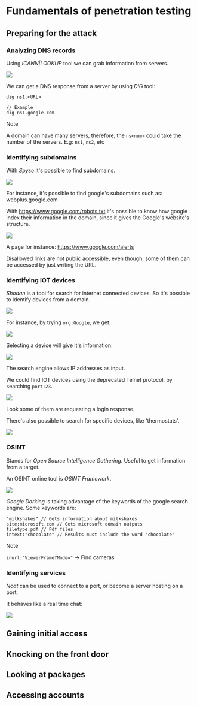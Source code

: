# Fundamentals of penetration testing

## Preparing for the attack

### Analyzing DNS records

Using _ICANN|LOOKUP_ tool we can grab information from servers.

![](attachments/Pasted%20image%2020230720010535.png)

We can get a DNS response from a server by using _DIG_ tool:

```Shell
dig ns1.<URL>

// Example
dig ns1.google.com
```

>[!Note]
>A domain can have many servers, therefore, the `ns<num>` could take the number of the servers. E.g: `ns1`, `ns2`, etc

### Identifying subdomains

With _Spyse_ it's possible to find subdomains.

![](attachments/Pasted%20image%2020230720013128.png)

For instance, it's possible to find google's subdomains such as: webplus.google.com

With https://www.google.com/robots.txt it's possible to know how google index their information in the domain, since it gives the Google's website's structure.

![](attachments/Pasted%20image%2020230720014150.png)

A page for instance: https://www.google.com/alerts

Disallowed links are not public accessible, even though, some of them can be accessed by just writing the URL.

### Identifying IOT devices

_Shodan_ is a tool for search for internet connected devices. So it's possible to identify devices from a domain.

![](attachments/Pasted%20image%2020230720020403.png)

For instance, by trying `org:Google`, we get:

![](attachments/Pasted%20image%2020230720021129.png)

Selecting a device will give it's information:

![](attachments/Pasted%20image%2020230720021257.png)

The search engine allows IP addresses as input.

We could find IOT devices using the deprecated Telnet protocol, by searching `port:23`.

![](attachments/Pasted%20image%2020230720022107.png)

Look some of them are requesting a login response.

There's also possible to search for specific devices, like 'thermostats'.

![](attachments/Pasted%20image%2020230720022328.png)

### OSINT

Stands for _Open Source Intelligence Gathering_. Useful to get information from a target.

An OSINT online tool is _OSINT Framework_.

![](attachments/Pasted%20image%2020230720023155.png)

_Google Dorking_ is taking advantage of the keywords of the google search engine.
Some keywords are:

```Google
"milkshakes" // Gets information about milkshakes
site:microsoft.com // Gets microsoft domain outputs
filetype:pdf // Pdf files
intext:"chocolate" // Results must include the word 'chocolate'
```


>[!Note]
>`inurl:"ViewerFrame?Mode="` -> Find cameras

### Identifying services

_Ncat_ can be used to connect to a port, or become a server hosting on a port.

It behaves like a real time chat:

![](attachments/Pasted%20image%2020230720031430.png)






## Gaining initial access

## Knocking on the front door

## Looking at packages

## Accessing accounts
